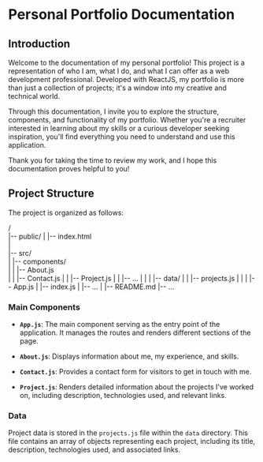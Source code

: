 # Personal Portfolio Documentation

## Introduction

Welcome to the documentation of my personal portfolio! This project is a representation of who I am, what I do, and what I can offer as a web development professional. Developed with ReactJS, my portfolio is more than just a collection of projects; it's a window into my creative and technical world.

Through this documentation, I invite you to explore the structure, components, and functionality of my portfolio. Whether you're a recruiter interested in learning about my skills or a curious developer seeking inspiration, you'll find everything you need to understand and use this application.

Thank you for taking the time to review my work, and I hope this documentation proves helpful to you!

## Project Structure

The project is organized as follows:

/   
|-- public/ 
| |-- index.html    
|   
|-- src/    
| |-- components/   
| | |-- About.js    
| | |-- Contact.js
| | |-- Project.js
| | |-- ...
| |
| |-- data/
| | |-- projects.js
| |
| |-- App.js
| |-- index.js
| |-- ...
|
|-- README.md
|-- ...


### Main Components

- **`App.js`**: The main component serving as the entry point of the application. It manages the routes and renders different sections of the page.
  
- **`About.js`**: Displays information about me, my experience, and skills.
  
- **`Contact.js`**: Provides a contact form for visitors to get in touch with me.
  
- **`Project.js`**: Renders detailed information about the projects I've worked on, including description, technologies used, and relevant links.

### Data

Project data is stored in the `projects.js` file within the `data` directory. This file contains an array of objects representing each project, including its title, description, technologies used, and associated links.



